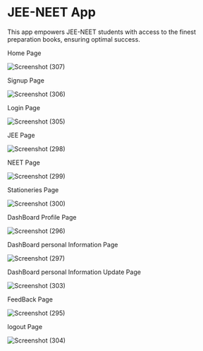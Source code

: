 # JEE-NEET App

This app empowers JEE-NEET students with access to the finest preparation books, ensuring optimal success.

Home Page

![Screenshot (307)](https://github.com/raghvendra-shukla/JEE-NEET-App/assets/109507118/a6a9f558-55af-4af8-922a-be48680fe198)


Signup Page

![Screenshot (306)](https://github.com/raghvendra-shukla/JEE-NEET-App/assets/109507118/64699c73-a8dd-4505-acf2-1476b4bc4cf8)


Login Page

![Screenshot (305)](https://github.com/raghvendra-shukla/JEE-NEET-App/assets/109507118/6fb7ec97-d970-4aba-91f0-ea0df142c539)


JEE Page

![Screenshot (298)](https://github.com/raghvendra-shukla/JEE-NEET-App/assets/109507118/9c8440be-8c11-4b68-80a9-5f6d98d113a9)


NEET Page

![Screenshot (299)](https://github.com/raghvendra-shukla/JEE-NEET-App/assets/109507118/763fd2c7-f60a-4197-84a5-57f75260ed13)


Stationeries Page

![Screenshot (300)](https://github.com/raghvendra-shukla/JEE-NEET-App/assets/109507118/58add5f8-349e-4518-a12a-19bcf7a239d9)


DashBoard Profile Page

![Screenshot (296)](https://github.com/raghvendra-shukla/JEE-NEET-App/assets/109507118/41df328b-19c2-49b3-bab7-b1d4387fae6a)

DashBoard personal Information Page


![Screenshot (297)](https://github.com/raghvendra-shukla/JEE-NEET-App/assets/109507118/525789b2-520e-4601-9e4c-c266ae26bb7d)


DashBoard personal Information Update Page

![Screenshot (303)](https://github.com/raghvendra-shukla/JEE-NEET-App/assets/109507118/d63df4d1-e611-47d2-8bb0-1eefdeff6509)


FeedBack Page

![Screenshot (295)](https://github.com/raghvendra-shukla/JEE-NEET-App/assets/109507118/1b19c683-a0bc-4c93-8063-e32da2ad2da5)


logout Page

![Screenshot (304)](https://github.com/raghvendra-shukla/JEE-NEET-App/assets/109507118/453298d4-3a89-4831-aeb5-c0825a029779)

